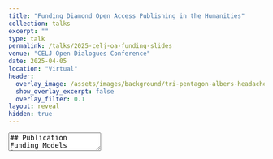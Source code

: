 ```yaml
---
title: "Funding Diamond Open Access Publishing in the Humanities"
collection: talks
excerpt: ""
type: talk
permalink: /talks/2025-celj-oa-funding-slides
venue: "CELJ Open Dialogues Conference"
date: 2025-04-05
location: "Virtual"
header:
  overlay_image: /assets/images/background/tri-pentagon-albers-headache-yellows.svg 
  show_overlay_excerpt: false
  overlay_filter: 0.1
layout: reveal
hidden: true
---
```


<section data-markdown>
  <textarea data-template>
## Publication Funding Models
| Format                | Structure                             | Funding Source                                                                                                           |
|-----------------------|---------------------------------------|--------------------------------------------------------------------------------------------------------------------------|
| Traditional           | Publisher (UP, nonprofit, commercial) | Readers and their institutions (subscription fees from libraries/institutions, small amount from individual access fees) |
| Gold Open Access (OA) | Publisher (UP, nonprofit, commercial) |                                                                                                                          |
|                       |                                       |                                                                                                                          |
|                       |                                       |                                                                                                                          |
    

---
## Slide 2
---
## Slide 3
  </textarea>
</section>